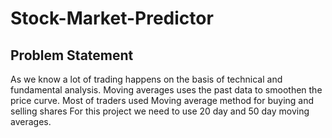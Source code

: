 # Stock-Market-Predictor
<h2>Problem Statement</h2>
As we know a lot of trading happens on the basis of technical and fundamental analysis.
Moving averages uses the past data to smoothen the price curve.
Most of traders used Moving average method for buying and selling shares
For this project we need to use 20 day and 50 day moving averages.

